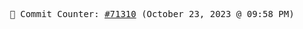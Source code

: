 <p align="center">
    <samp>
        📮 Commit Counter: <a href="https://github.com/Javascript-void0/Javascript-void0/commits/main">#71310</a> (October 23, 2023 @ 09:58 PM)
    </samp>
</p>